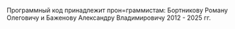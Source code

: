 Программный код принадлежит прон=граммистам: Бортникову Роману Олеговичу и Баженову Александру Владимировичу 2012 - 2025 гг.

